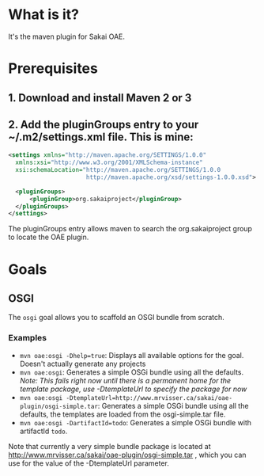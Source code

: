 # What is it?

It's the maven plugin for Sakai OAE.

# Prerequisites

## 1. Download and install Maven 2 or 3

## 2. Add the pluginGroups entry to your ~/.m2/settings.xml file. This is mine:

```xml
<settings xmlns="http://maven.apache.org/SETTINGS/1.0.0"
  xmlns:xsi="http://www.w3.org/2001/XMLSchema-instance"
  xsi:schemaLocation="http://maven.apache.org/SETTINGS/1.0.0
                      http://maven.apache.org/xsd/settings-1.0.0.xsd">

  <pluginGroups>
	  <pluginGroup>org.sakaiproject</pluginGroup>
  </pluginGroups>
</settings>
```

The pluginGroups entry allows maven to search the org.sakaiproject group to locate the OAE plugin.

# Goals

## OSGI

The `osgi` goal allows you to scaffold an OSGI bundle from scratch.

### Examples

* `mvn oae:osgi -Dhelp=true`: Displays all available options for the goal. Doesn't actually generate any projects
* `mvn oae:osgi`: Generates a simple OSGi bundle using all the defaults. *Note: This fails right now until there is a permanent home for the template package, use -DtemplateUrl to specify the package for now*
* `mvn oae:osgi -DtemplateUrl=http://www.mrvisser.ca/sakai/oae-plugin/osgi-simple.tar`: Generates a simple OSGi bundle using all the defaults, the templates are loaded from the osgi-simple.tar file.
* `mvn oae:osgi -DartifactId=todo`: Generates a simple OSGi bundle with artifactId `todo`.

Note that currently a very simple bundle package is located at http://www.mrvisser.ca/sakai/oae-plugin/osgi-simple.tar , which you can use for the value of the -DtemplateUrl parameter.
